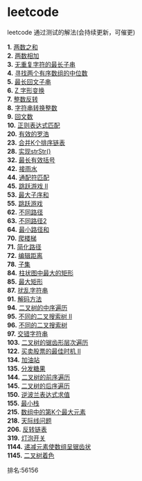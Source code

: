 # leetcode
leetcode 通过测试的解法(会持续更新，可催更)

**1.** [两数之和](https://github.com/rogueKangaroo/leetcode/blob/master/simple/1_two_sum.go) </br>
**2.** [两数相加](https://github.com/rogueKangaroo/leetcode/blob/master/medium/2_add_two_numbers) </br>
**3.** [无重复字符的最长子串](https://github.com/rogueKangaroo/leetcode/blob/master/medium/3_length_of_longest_substring) </br>
**4.** [寻找两个有序数组的中位数](https://github.com/rogueKangaroo/leetcode/blob/master/hard/4_find_median_sorted_arrays) </br>
**5.** [最长回文子串](https://github.com/rogueKangaroo/leetcode/blob/master/medium/5_longest_palindrome) </br>
**6.** [Z 字形变换](https://github.com/rogueKangaroo/leetcode/blob/master/medium/6_z_convert) </br>
**7.** [整数反转](https://github.com/rogueKangaroo/leetcode/blob/master/simple/7_int_reverse) </br>
**8.** [字符串转换整数](https://github.com/rogueKangaroo/leetcode/blob/master/medium/8_my_atoi) </br>
**9.** [回文数](https://github.com/rogueKangaroo/leetcode/blob/master/simple/9_is_palindrome) </br>
**10.** [正则表达式匹配](https://github.com/rogueKangaroo/leetcode/blob/master/hard/10_is_match) </br>
**20.** [有效的罗浩](https://github.com/rogueKangaroo/leetcode/blob/master/simple/20_is_valid) </br>
**23.** [合并K个排序链表](https://github.com/rogueKangaroo/leetcode/blob/master/hard/23_merge_k_lists) </br>
**28.** [实现strStr()](https://github.com/rogueKangaroo/leetcode/blob/master/hard/28_str_str) </br>
**32.** [最长有效括号](https://github.com/rogueKangaroo/leetcode/blob/master/hard/32_longest_valid_parentheses) </br>
**42.** [接雨水](https://github.com/rogueKangaroo/leetcode/blob/master/hard/42_trap) </br>
**44.** [通配符匹配](https://github.com/rogueKangaroo/leetcode/blob/master/hard/44_is_match) </br>
**45.** [跳跃游戏 II](https://github.com/rogueKangaroo/leetcode/blob/master/hard/45_jump) </br>
**53.** [最大子序和](https://github.com/rogueKangaroo/leetcode/blob/master/simple/53_max_sub_array) </br>
**55.** [跳跃游戏](https://github.com/rogueKangaroo/leetcode/blob/master/medium/55_can_jump) </br>
**62.** [不同路径](https://github.com/rogueKangaroo/leetcode/blob/master/medium/62_unique_paths) </br>
**63.** [不同路径2](https://github.com/rogueKangaroo/leetcode/blob/master/medium/63_unique_paths_with_obstacles) </br>
**64.** [最小路径和](https://github.com/rogueKangaroo/leetcode/blob/master/medium/64_min_path_sum) </br>
**70.** [爬楼梯](https://github.com/rogueKangaroo/leetcode/blob/master/simple/70_climb_stairs) </br>
**71.** [简化路径](https://github.com/rogueKangaroo/leetcode/blob/master/medium/71_simplify_path) </br>
**72.** [编辑距离](https://github.com/rogueKangaroo/leetcode/blob/master/hard/72_min_distance) </br>
**78.** [子集](https://github.com/rogueKangaroo/leetcode/blob/master/medium/78_subsets) </br>
**84.** [柱状图中最大的矩形](https://github.com/rogueKangaroo/leetcode/blob/master/hard/84_largest_rectangle_area) </br>
**85.** [最大矩形](https://github.com/rogueKangaroo/leetcode/blob/master/hard/85_maximal_rectangle) </br>
**87.** [扰乱字符串](https://github.com/rogueKangaroo/leetcode/blob/master/hard/87_is_scramble) </br>
**91.** [解码方法](https://github.com/rogueKangaroo/leetcode/blob/master/medium/91_num_decodings) </br>
**94.** [二叉树的中序遍历](https://github.com/rogueKangaroo/leetcode/blob/master/medium/94_inorder_traversal) </br>
**95.** [不同的二叉搜索树 II](https://github.com/rogueKangaroo/leetcode/blob/master/medium/95_generate_trees) </br>
**96.** [不同的二叉搜索树](https://github.com/rogueKangaroo/leetcode/blob/master/medium/96_generate_trees) </br>
**97.** [交错字符串](https://github.com/rogueKangaroo/leetcode/blob/master/hard/97_is_interleave) </br>
**103.** [二叉树的锯齿形层次遍历](https://github.com/rogueKangaroo/leetcode/blob/master/medium/103_zigzag_level_order) </br>
**122.** [买卖股票的最佳时机 II](https://github.com/rogueKangaroo/leetcode/blob/master/simple/122_max_profit) </br>
**134.** [加油站](https://github.com/rogueKangaroo/leetcode/blob/master/medium/134_can_complete_circuit) </br>
**135.** [分发糖果](https://github.com/rogueKangaroo/leetcode/blob/master/hard/135_candy) </br>
**144.** [二叉树的前序遍历](https://github.com/rogueKangaroo/leetcode/blob/master/medium/144_preorder_traversal) </br>
**145.** [二叉树的后序遍历](https://github.com/rogueKangaroo/leetcode/blob/master/hard/145_postorder_traversal) </br>
**150.** [逆波兰表达式求值](https://github.com/rogueKangaroo/leetcode/blob/master/medium/150_eval_RPN) </br>
**155.** [最小栈](https://github.com/rogueKangaroo/leetcode/blob/master/simple/155_min_stack) </br>
**215.** [数组中的第K个最大元素](https://github.com/rogueKangaroo/leetcode/blob/master/medium/215_find_kth_largest) </br>
**218.** [天际线问题](https://github.com/rogueKangaroo/leetcode/blob/master/hard/218_get_skyline) </br>
**206.** [反转链表](https://github.com/rogueKangaroo/leetcode/blob/master/simple/206_reverse_list) </br>
**319.** [灯泡开关](https://github.com/rogueKangaroo/leetcode/blob/master/medium/319_bulb_switch) </br>
**1144.** [递减元素使数组呈锯齿状](https://github.com/rogueKangaroo/leetcode/blob/master/medium/1144_moves_to_make_zigzag) </br>
**1145.** [二叉树着色](https://github.com/rogueKangaroo/leetcode/blob/master/medium/1145_btree_game_winning_move) </br>

排名:56156


